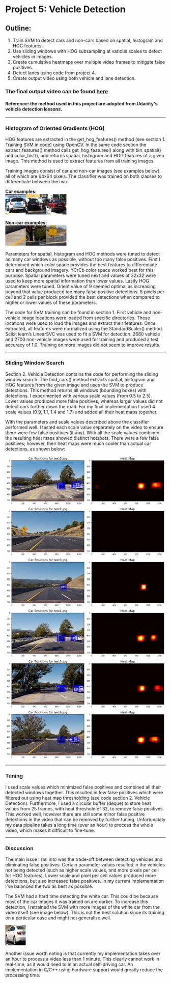 # Project 5: Vehicle Detection

## Outline:
1. Train SVM to detect cars and non-cars based on spatial, histogram and HOG features.
2. Use sliding windows with HOG subsampling at various scales to detect vehicles in images.
3. Create cumulative heatmaps over multiple video frames to mitigate false positives.
4. Detect lanes using code from project 4.
5. Create output video using both vehicle and lane detection.

[//]: # (Image References)
[image1]: ./examples/car01.png
[image2]: ./examples/car02.png
[image3]: ./examples/car03.png
[image4]: ./examples/noncar01.png
[image5]: ./examples/noncar02.png
[image6]: ./examples/noncar03.png
[image7]: ./examples/heat01.png
[image8]: ./examples/heat02.png
[image9]: ./examples/heat03.png
[image10]: ./examples/heat04.png
[image11]: ./examples/heat05.png
[image12]: ./examples/heat06.png
[image13]: ./examples/left01.png
[image14]: ./examples/left02.png
[video1]: ./output_video_v2.mp4

### The final output video can be found [here](./output_video_v2.mp4)

#### Reference: the method used in this project are adopted from Udacity's vehicle detection lessons.

---
  
### Histogram of Oriented Gradients (HOG)
  
HOG features are extracted in the get_hog_features() method (see section 1. Training SVM in code) using OpenCV. In the same code section the extract_features() method calls get_hog_features() along with bin_spatial() and color_hist(), and returns spatial, histogram and HOG features of a given image. This method is used to extract features from all training images.
  
Training images consist of car and non-car images (see examples below), all of which are 64x64 pixels. The classifier was trained on both classes to differentiate between the two.
  
**Car examples:**  
![car01][image1]![car02][image2]![car03][image3]
  
**Non-car examples:**   
![noncar01][image4]![noncar02][image5]![noncar03][image6]
  
Parameters for spatial, histogram and HOG methods were tuned to detect as many car windows as possible, without too many false positives. First I determined which color space provides the best features to differentiate cars and background imagery. YCrCb color space worked best for this purpose. Spatial parameters were tuned next and values of 32x32 were used to keep more spatial information than lower values. Lastly HOG parameters were tuned. Orient value of 9 seemed optimal as increasing beyond that value produced too many false positive detections. 8 pixels per cell and 2 cells per block provided the best detections when compared to higher or lower values of these parameters.
  
The code for SVM training can be found in section 1. First vehicle and non-vehicle image locations were loaded from specific directories. These locations were used to load the images and extract their features. Once extracted, all features were normalized using the StandardScaler() method. Scikit learn’s LinearSVC was used to fit a SVM for detection. 2680 vehicle and 2700 non-vehicle images were used for training and produced a test accuracy of 1.0. Training on more images did not seem to improve results.
  
 ---
  
### Sliding Window Search
  
Section 2. Vehicle Detection contains the code for performing the sliding window search. The find_cars() method extracts spatial, histogram and HOG features from the given image and uses the SVM to produce detections. This method returns all windows (bounding boxes) with detections. I experimented with various scale values (from 0.5 to 2.5). Lower values produced more false positives, whereas larger values did not detect cars further down the road. For my final implementation I used 4 scale values (0.9, 1.1, 1.4 and 1.7) and added all their heat maps together.  
  
With the parameters and scale values described above the classifier performed well. I tested each scale value separately on the video to ensure there were few false positives (if any). With all the scale values combined the resulting heat maps showed distinct hotspots. There were a few false positives; however, their heat maps were much cooler than actual car detections, as shown below:
  
![heat01][image7]  
![heat02][image8]  
![heat03][image9]  
![heat04][image10]  
![heat05][image11]  
![heat06][image12]  
  
---

### Tuning
  
I used scale values which minimized false positives and combined all their detected windows together. This resulted in few false positives which were filtered out using heat map thresholding (see code section 2. Vehicle Detection). Furthermore, I used a circular buffer (deque) to store heat values from 25 frames, with heat threshold of 32, to remove false positives. This worked well, however there are still some minor false positive detections in the video that can be removed by further tuning. Unfortunately my data pipeline takes a long time (over an hour) to process the whole video, which makes it difficult to fine-tune. 
  
---

### Discussion
  
The main issue I ran into was the trade-off between detecting vehicles and eliminating false positives. Certain parameter values resulted in the vehicles not being detected (such as higher scale values, and more pixels per cell for HOG features). Lower scale and pixel per cell values produced more detections, but also increased false positives. In my current implementation I've balanced the two as best as possible.

The SVM had a hard time detecting the white car. This could be because most of the car images it was trained on are darker. To increase this detection, I retrained the SVM with more images of the white car from the video itself (see image below). This is not the best solution since its training on a particular case and might not generalize well.

![left01][image13]  

Another issue worth noting is that currently my implementation takes over an hour to process a video less than 1 minute. This clearly cannot work in real-time, as it would need to in an actual self-driving car. An implementation in C/C++ using hardware support would greatly reduce the processing time.
